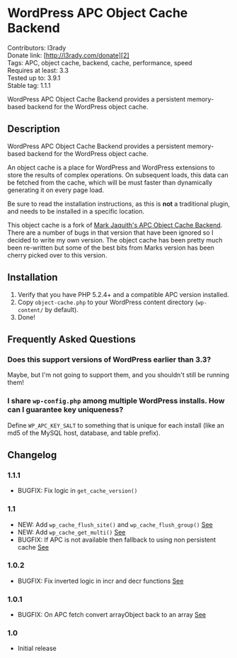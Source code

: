 # WordPress APC Object Cache Backend #

Contributors: l3rady<br/>
Donate link: [http://l3rady.com/donate][2]<br/>
Tags: APC, object cache, backend, cache, performance, speed<br/>
Requires at least: 3.3<br/>
Tested up to: 3.9.1<br/>
Stable tag: 1.1.1

WordPress APC Object Cache Backend provides a persistent memory-based backend for the WordPress object cache.

## Description ##

WordPress APC Object Cache Backend provides a persistent memory-based backend for the WordPress object cache.

An object cache is a place for WordPress and WordPress extensions to store the results of complex operations. On subsequent loads,
this data can be fetched from the cache, which will be must faster than dynamically generating it on every page load.

Be sure to read the installation instructions, as this is **not** a traditional plugin, and needs to be installed in a specific location.

This object cache is a fork of [Mark Jaquith's APC Object Cache Backend][1]. There are a number of bugs in that version that have been
ignored so I decided to write my own version. The object cache has been pretty much been re-written but some of the best bits from Marks
version has been cherry picked over to this version.

## Installation ##

1. Verify that you have PHP 5.2.4+ and a compatible APC version installed.
2. Copy `object-cache.php` to your WordPress content directory (`wp-content/` by default).
3. Done!

## Frequently Asked Questions ##

### Does this support versions of WordPress earlier than 3.3? ###

Maybe, but I'm not going to support them, and you shouldn't still be running them!

### I share `wp-config.php` among multiple WordPress installs. How can I guarantee key uniqueness? ###

Define `WP_APC_KEY_SALT` to something that is unique for each install (like an md5 of the MySQL host, database, and table prefix).

## Changelog ##

### 1.1.1 ###
+ BUGFIX: Fix logic in `get_cache_version()`

### 1.1 ###
+ NEW: Add `wp_cache_flush_site()` and `wp_cache_flush_group()` [See][5]
+ NEW: Add `wp_cache_get_multi()` [See][4]
+ BUGFIX: If APC is not available then fallback to using non persistent cache [See][3]

### 1.0.2 ###
+ BUGFIX: Fix inverted logic in incr and decr functions [See][6]

### 1.0.1 ###
+ BUGFIX: On APC fetch convert arrayObject back to an array [See][7]

### 1.0 ###
+ Initial release

[1]: https://wordpress.org/plugins/apc/
[2]: http://l3rady.com/donate
[3]: https://github.com/l3rady/WordPress-APC-Object-Cache/pull/3
[4]: https://github.com/l3rady/WordPress-APC-Object-Cache/pull/4
[5]: https://github.com/l3rady/WordPress-APC-Object-Cache/pull/5
[6]: https://github.com/l3rady/WordPress-APC-Object-Cache/pull/2
[7]: https://github.com/l3rady/WordPress-APC-Object-Cache/pull/1